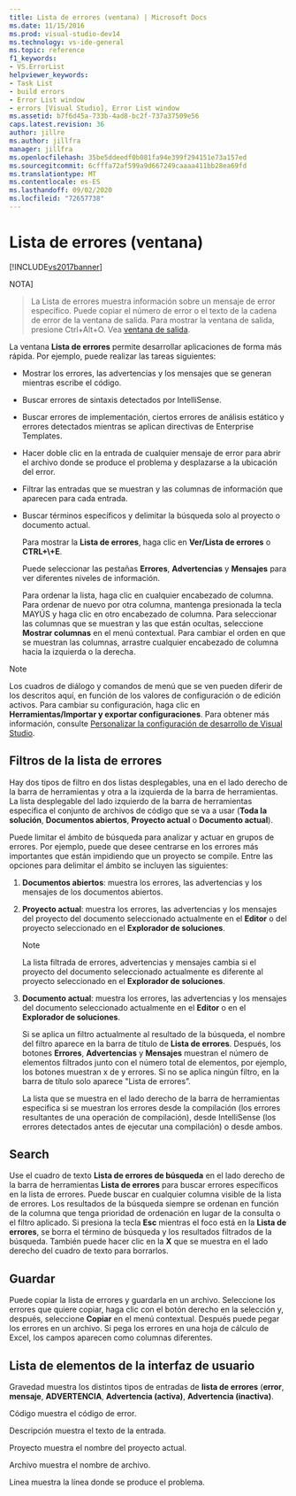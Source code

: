 ```yaml
---
title: Lista de errores (ventana) | Microsoft Docs
ms.date: 11/15/2016
ms.prod: visual-studio-dev14
ms.technology: vs-ide-general
ms.topic: reference
f1_keywords:
- VS.ErrorList
helpviewer_keywords:
- Task List
- build errors
- Error List window
- errors [Visual Studio], Error List window
ms.assetid: b7f6d45a-733b-4ad8-bc2f-737a37509e56
caps.latest.revision: 36
author: jillre
ms.author: jillfra
manager: jillfra
ms.openlocfilehash: 35be5ddeedf0b081fa94e399f294151e73a157ed
ms.sourcegitcommit: 6cfffa72af599a9d667249caaaa411bb28ea69fd
ms.translationtype: MT
ms.contentlocale: es-ES
ms.lasthandoff: 09/02/2020
ms.locfileid: "72657738"
---
```

# <a name="error-list-window"></a>Lista de errores (ventana)
[!INCLUDE[vs2017banner](../../includes/vs2017banner.md)]

NOTA]
> La Lista de errores muestra información sobre un mensaje de error específico. Puede copiar el número de error o el texto de la cadena de error de la ventana de salida. Para mostrar la ventana de salida, presione Ctrl+Alt+O. Vea [ventana de salida](../../ide/reference/output-window.md).

 La ventana **Lista de errores** permite desarrollar aplicaciones de forma más rápida. Por ejemplo, puede realizar las tareas siguientes:

- Mostrar los errores, las advertencias y los mensajes que se generan mientras escribe el código.

- Buscar errores de sintaxis detectados por IntelliSense.

- Buscar errores de implementación, ciertos errores de análisis estático y errores detectados mientras se aplican directivas de Enterprise Templates.

- Hacer doble clic en la entrada de cualquier mensaje de error para abrir el archivo donde se produce el problema y desplazarse a la ubicación del error.

- Filtrar las entradas que se muestran y las columnas de información que aparecen para cada entrada.

- Buscar términos específicos y delimitar la búsqueda solo al proyecto o documento actual.

  Para mostrar la **Lista de errores**, haga clic en **Ver/Lista de errores** o **CTRL+\\+E**.

  Puede seleccionar las pestañas **Errores**, **Advertencias** y **Mensajes** para ver diferentes niveles de información.

  Para ordenar la lista, haga clic en cualquier encabezado de columna. Para ordenar de nuevo por otra columna, mantenga presionada la tecla MAYÚS y haga clic en otro encabezado de columna. Para seleccionar las columnas que se muestran y las que están ocultas, seleccione **Mostrar columnas** en el menú contextual. Para cambiar el orden en que se muestran las columnas, arrastre cualquier encabezado de columna hacia la izquierda o la derecha.

> [!NOTE]
> Los cuadros de diálogo y comandos de menú que se ven pueden diferir de los descritos aquí, en función de los valores de configuración o de edición activos. Para cambiar su configuración, haga clic en **Herramientas/Importar y exportar configuraciones**. Para obtener más información, consulte [Personalizar la configuración de desarrollo de Visual Studio](https://msdn.microsoft.com/22c4debb-4e31-47a8-8f19-16f328d7dcd3).

## <a name="error-list-filters"></a>Filtros de la lista de errores
 Hay dos tipos de filtro en dos listas desplegables, una en el lado derecho de la barra de herramientas y otra a la izquierda de la barra de herramientas. La lista desplegable del lado izquierdo de la barra de herramientas especifica el conjunto de archivos de código que se va a usar (**Toda la solución**, **Documentos abiertos**, **Proyecto actual** o **Documento actual**).

 Puede limitar el ámbito de búsqueda para analizar y actuar en grupos de errores. Por ejemplo, puede que desee centrarse en los errores más importantes que están impidiendo que un proyecto se compile. Entre las opciones para delimitar el ámbito se incluyen las siguientes:

1. **Documentos abiertos**: muestra los errores, las advertencias y los mensajes de los documentos abiertos.

2. **Proyecto actual**: muestra los errores, las advertencias y los mensajes del proyecto del documento seleccionado actualmente en el **Editor** o del proyecto seleccionado en el **Explorador de soluciones**.

   > [!NOTE]
   > La lista filtrada de errores, advertencias y mensajes cambia si el proyecto del documento seleccionado actualmente es diferente al proyecto seleccionado en el **Explorador de soluciones**.

3. **Documento actual**: muestra los errores, las advertencias y los mensajes del documento seleccionado actualmente en el **Editor** o en el **Explorador de soluciones**.

   Si se aplica un filtro actualmente al resultado de la búsqueda, el nombre del filtro aparece en la barra de título de **Lista de errores**. Después, los botones **Errores**, **Advertencias** y **Mensajes** muestran el número de elementos filtrados junto con el número total de elementos, por ejemplo, los botones muestran x de y errores. Si no se aplica ningún filtro, en la barra de título solo aparece "Lista de errores”.

   La lista que se muestra en el lado derecho de la barra de herramientas especifica si se muestran los errores desde la compilación (los errores resultantes de una operación de compilación), desde IntelliSense (los errores detectados antes de ejecutar una compilación) o desde ambos.

## <a name="search"></a>Search
 Use el cuadro de texto **Lista de errores de búsqueda** en el lado derecho de la barra de herramientas **Lista de errores** para buscar errores específicos en la lista de errores. Puede buscar en cualquier columna visible de la lista de errores. Los resultados de la búsqueda siempre se ordenan en función de la columna que tenga prioridad de ordenación en lugar de la consulta o el filtro aplicado. Si presiona la tecla **Esc** mientras el foco está en la **Lista de errores**, se borra el término de búsqueda y los resultados filtrados de la búsqueda. También puede hacer clic en la **X** que se muestra en el lado derecho del cuadro de texto para borrarlos.

## <a name="save"></a>Guardar
 Puede copiar la lista de errores y guardarla en un archivo. Seleccione los errores que quiere copiar, haga clic con el botón derecho en la selección y, después, seleccione **Copiar** en el menú contextual. Después puede pegar los errores en un archivo. Si pega los errores en una hoja de cálculo de Excel, los campos aparecen como columnas diferentes.

## <a name="ui-element-list"></a>Lista de elementos de la interfaz de usuario
 Gravedad muestra los distintos tipos de entradas de **lista de errores** (**error**, **mensaje**, **ADVERTENCIA**, **Advertencia (activa)**, **Advertencia (inactiva)**.

 Código muestra el código de error.

 Descripción muestra el texto de la entrada.

 Proyecto muestra el nombre del proyecto actual.

 Archivo muestra el nombre de archivo.

 Línea muestra la línea donde se produce el problema.
